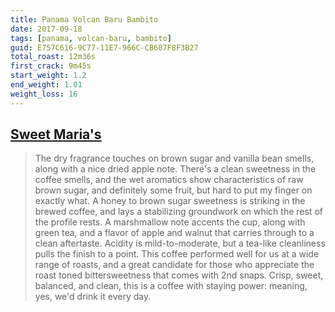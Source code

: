 ```yaml
---
title: Panama Volcan Baru Bambito
date: 2017-09-18
tags: [panama, volcan-baru, bambito]
guid: E757C616-9C77-11E7-966C-CB607F8F3B27
total_roast: 12m36s
first_crack: 9m45s
start_weight: 1.2
end_weight: 1.01
weight_loss: 16
---
```


## [Sweet Maria's][sm]

> The dry fragrance touches on brown sugar and vanilla bean smells, along with a
> nice dried apple note. There's a clean sweetness in the coffee smells, and the
> wet aromatics show characteristics of raw brown sugar, and definitely some
> fruit, but hard to put my finger on exactly what. A honey to brown sugar
> sweetness is striking in the brewed coffee, and lays a stabilizing groundwork
> on which the rest of the profile rests. A marshmallow note accents the cup,
> along with green tea, and a flavor of apple and walnut that carries through to
> a clean aftertaste. Acidity is mild-to-moderate, but a tea-like cleanliness
> pulls the finish to a point. This coffee performed well for us at a wide range
> of roasts, and a great candidate for those who appreciate the roast toned
> bittersweetness that comes with 2nd snaps. Crisp, sweet, balanced, and clean,
> this is a coffee with staying power: meaning, yes, we'd drink it every day.

[sm]: https://www.sweetmarias.com/product/panama-volcan-baru-bambito
